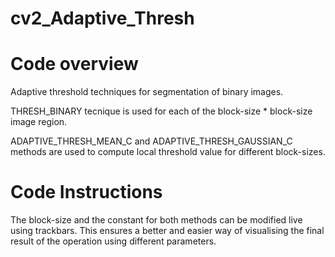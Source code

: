 # cv2_Adaptive_Thresh

# Code overview
Adaptive threshold techniques for segmentation of binary images.

THRESH_BINARY tecnique is used for each of the block-size * block-size image region.

ADAPTIVE_THRESH_MEAN_C and ADAPTIVE_THRESH_GAUSSIAN_C methods are used to compute local threshold value for different block-sizes.

# Code Instructions
The block-size and the constant for both methods can be modified live using trackbars. This ensures a better and easier way of visualising the final result of the operation using different parameters.
